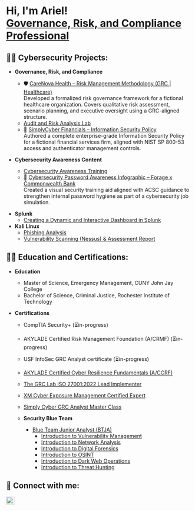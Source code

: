 <h1>Hi, I'm Ariel! <br/><a href="https://github.com/arielbethea">Governance, Risk, and Compliance Professional</a> <a href="https://www.linkedin.com/in/arielbethea/"></a>
<h2> 👩‍💻 Cybersecurity Projects:</h2>

- <b>Governance, Risk, and Compliance</b>
  - 🛡️ [CareNova Health – Risk Management Methodology (GRC | Healthcare)](https://github.com/ariel-grc/healthcare-risk-management-methodology)  
  Developed a formalized risk governance framework for a fictional healthcare organization. Covers qualitative risk assessment, scenario planning, and executive oversight using a GRC-aligned structure.
  - [Audit and Risk Analysis Lab](https://github.com/arielbethea/AuditRiskAnalysis)
  - 🔐 [SimplyCyber Financials – Information Security Policy](https://github.com/ariel-grc/infosec-policy-simplycyber-financials)  
  Authored a complete enterprise-grade Information Security Policy for a fictional financial services firm, aligned with NIST SP 800-53 access and authenticator management controls.

- <b>Cybersecurity Awareness Content</b>
  - [Cybersecurity Awareness Training](https://github.com/arielbethea/CybersecurityAwarenessTraining)
  - 🧠 [Cybersecurity Password Awareness Infographic – Forage x Commonwealth Bank](https://github.com/ariel-grc/Password-Security-Awareness-Infographic)  
  Created a visual security training aid aligned with ACSC guidance to strengthen internal password hygiene as part of a cybersecurity job simulation.


<!--  - [Cybersecurity Awareness Content Lab](https://github.com/arielbethea/CybersecurityAwarenessContent) --> 
<!-- - <b>PowerShell</b>
  - [Active Directory Home Lab](https://github.com/arielbethea/ActiveDirectoryLab) -->
<!-- - <b>AWS</b>
  - [AWS IAM Enumeration](https://github.com/arielbethea/AWS-IAM-enumeration) -->
- <b>Splunk</b>
  - [Creating a Dynamic and Interactive Dashboard in Splunk](https://github.com/arielbethea/SplunkInsights)
- <b>Kali Linux</b>
  - [Phishing Analysis](https://github.com/arielbethea/PhishingAnalysis)
  - [Vulnerability Scanning (Nessus) & Assessment Report](https://github.com/arielbethea/VulnerabilityScanning)
  <!-- - [Digital Forensics](https://github.com/arielbethea/ActiveDirectoryLab) -->
<!--- <b>Bash</b>
  - [Managing Authorization in Linux](https://github.com/arielbethea/ManagingAuthorization)
- <b>Python</b>
  - [Practicing File Update Algos in Python](https://github.com/arielbethea/FileUpdateAlgorithms) -->


<h2>👩‍🎓 Education and Certifications:</h2>

- <b>Education</b>
  - Master of Science, Emergency Management, CUNY John Jay College
  - Bachelor of Science, Criminal Justice, Rochester Institute of Technology
 
    
- <b>Certifications</b>
  - CompTIA Security+ (⏳in-progress)
  - AKYLADE Certified Risk Management Foundation (A/CRMF) (⏳in-progress)
  - USF InfoSec GRC Analyst certificate (⏳in-progress)
  - [AKYLADE Certified Cyber Resilience Fundamentals (A/CCRF)](https://www.credential.net/50a2f9e8-2d2a-4e01-90bb-8339613c91d4#acc.1CVhrwoE)
  - [The GRC Lab ISO 27001:2022 Lead Implementer](https://github.com/arielbethea/arielbethea/blob/main/certificate-of-completion-for-iso-27001-lead-implementer.pdf)
  - [XM Cyber Exposure Management Certified Expert](https://www.credly.com/badges/efb6dbcf-eeb4-4e69-b57a-38ee45e1a693/public_url)
  - [Simply Cyber GRC Analyst Master Class](https://github.com/arielbethea/arielbethea/blob/main/certificate-of-completion-for-the-definitive-grc-analyst-master-class.pdf)
 

    
  - <b>Security Blue Team</b>
    - [Blue Team Junior Analyst (BTJA)](https://github.com/arielbethea/arielbethea/blob/main/Security%20Blue%20Team%20-%20Blue%20Team%20Junior%20Analyst%20Pathwaybtja.pdf)
      - [Introduction to Vulnerability Management](https://github.com/arielbethea/arielbethea/blob/main/Security%20Blue%20Team%20-%20Introduction%20to%20Vulnerability%20Management-course.pdf)
      - [Introduction to Network Analysis](https://github.com/arielbethea/arielbethea/blob/main/Ssecurity%20Blue%20Team%20-%20Introduction%20to%20Network%20Analysis-course.pdf)
      - [Introduction to Digital Forensics](https://github.com/arielbethea/arielbethea/blob/main/Security%20Blue%20Team%20-%20Introduction%20to%20Digital%20Forensics-course.pdf)
      - [Introduction to OSINT](https://github.com/arielbethea/arielbethea/blob/main/Security%20Blue%20Team%20-%20Introduction%20to%20OSINT-course.pdf)
      - [Introduction to Dark Web Operations](https://github.com/arielbethea/arielbethea/blob/main/Security%20Blue%20Team%20-%20Introduction%20to%20Dark%20Web%20Operations-course.pdf)
      - [Introduction to Threat Hunting](https://github.com/arielbethea/arielbethea/blob/main/Security%20Blue%20Team%20-%20Introduction%20to%20Threat%20Hunting-course.pdf)

<h2> 🤳 Connect with me:</h2>

[<img align="left" alt="ArielBethea | LinkedIn" width="22px" src="https://skillicons.dev/icons?i=linkedin" />][linkedin]

[linkedin]: https://linkedin.com/in/arielbethea 

<!--
**aabethea/aabethea** is a ✨ _special_ ✨ repository because its `README.md` (this file) appears on your GitHub profile.

Here are some ideas to get you started:

- 🔭 I’m currently working on ...
- 🌱 I’m currently learning ...
- 👯 I’m looking to collaborate on ...
- 🤔 I’m looking for help with ...
- 💬 Ask me about ...
- 📫 How to reach me: ...
- 😄 Pronouns: ...
- ⚡ Fun fact: ...
-->
